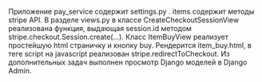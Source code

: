 Приложение pay_service содержит settings.py . items содержит методы stripe API. 
В разделе views.py в классе CreateCheckoutSessionView реализована функция, выдающая session.id методом stripe.checkout.Session.create(...).
Класс ItemBuyView реализует простейшую html страничку и кнопку buy. Рендерится item_buy.html, в теге script на javascript реализован stripe.redirectToCheckout.
Из дополнительных задач выполнен просмотр Django моделей в Django Admin.
